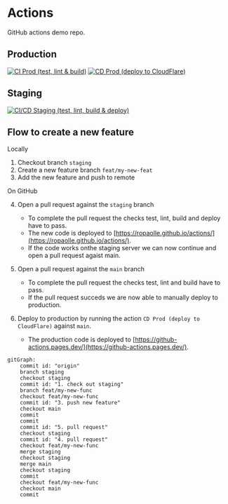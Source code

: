 # Actions

GitHub actions demo repo.

## Production

[![CI Prod (test, lint & build)](https://github.com/ropaolle/actions/actions/workflows/ci-prod.yml/badge.svg)](https://github.com/ropaolle/actions/actions/workflows/ci-prod.yml)
[![CD Prod (deploy to CloudFlare)](https://github.com/ropaolle/actions/actions/workflows/cd-prod.yml/badge.svg)](https://github.com/ropaolle/actions/actions/workflows/cd-prod.yml)

## Staging

[![CI/CD Staging (test, lint, build & deploy)](https://github.com/ropaolle/actions/actions/workflows/ci-cd-staging.yml/badge.svg)](https://github.com/ropaolle/actions/actions/workflows/ci-cd-staging.yml)

## Flow to create a new feature

Locally

1. Checkout branch `staging`
2. Create a new feature branch `feat/my-new-feat`
3. Add the new feature and push to remote

On GitHub

4. Open a pull request against the `staging` branch

   - To complete the pull request the checks test, lint, build and deploy have to pass.
   - The new code is deployed to [https://ropaolle.github.io/actions/](https://ropaolle.github.io/actions/).
   - If the code works onthe staging server we can now continue and open a pull request agaist main.

5. Open a pull request against the `main` branch

   - To complete the pull request the checks test, lint and build have to pass.
   - If the pull request succeds we are now able to manually deploy to production.

6. Deploy to production by running the action `CD Prod (deploy to CloudFlare)` against `main`.
   - The production code is deployed to [https://github-actions.pages.dev/](https://github-actions.pages.dev/).

```mermaid
gitGraph:
    commit id: "origin"
    branch staging
    checkout staging
    commit id: "1. check out staging"
    branch feat/my-new-func
    checkout feat/my-new-func
    commit id: "3. push new feature"
    checkout main
    commit
    commit
    commit id: "5. pull request"
    checkout staging
    commit id: "4. pull request"
    checkout feat/my-new-func
    merge staging
    checkout staging
    merge main
    checkout staging
    commit
    checkout feat/my-new-func
    checkout main
    commit
```
